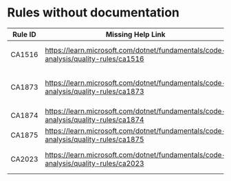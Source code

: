 # Rules without documentation

Rule ID | Missing Help Link | Title |
--------|-------------------|-------|
CA1516 | <https://learn.microsoft.com/dotnet/fundamentals/code-analysis/quality-rules/ca1516> | Use cross-platform intrinsics |
CA1873 | <https://learn.microsoft.com/dotnet/fundamentals/code-analysis/quality-rules/ca1873> | Avoid potentially expensive logging |
CA1874 | <https://learn.microsoft.com/dotnet/fundamentals/code-analysis/quality-rules/ca1874> | Use 'Regex.IsMatch' |
CA1875 | <https://learn.microsoft.com/dotnet/fundamentals/code-analysis/quality-rules/ca1875> | Use 'Regex.Count' |
CA2023 | <https://learn.microsoft.com/dotnet/fundamentals/code-analysis/quality-rules/ca2023> | Invalid braces in message template |
